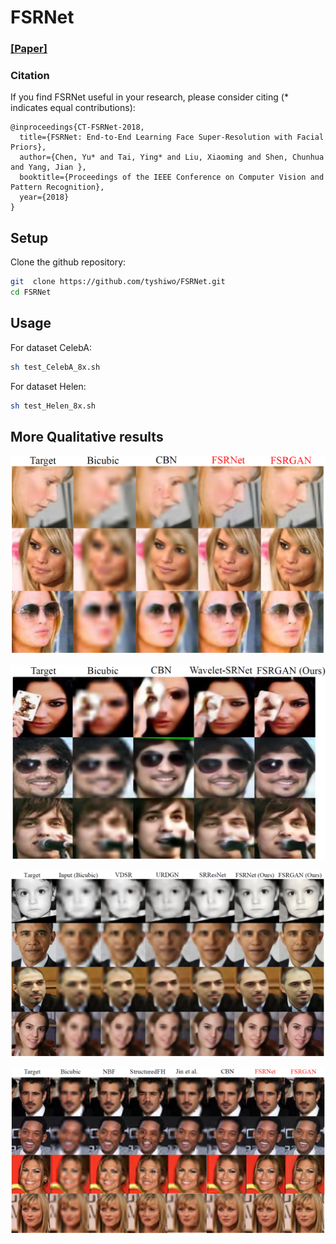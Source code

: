 # FSRNet
### [[Paper]](https://drive.google.com/open?id=10i2NZfUyf2Yold4ABusz3Que-XN_gEEu)

### Citation
If you find FSRNet useful in your research, please consider citing (* indicates equal contributions):

	@inproceedings{CT-FSRNet-2018,
	  title={FSRNet: End-to-End Learning Face Super-Resolution with Facial Priors},
	  author={Chen, Yu* and Tai, Ying* and Liu, Xiaoming and Shen, Chunhua and Yang, Jian },
	  booktitle={Proceedings of the IEEE Conference on Computer Vision and Pattern Recognition},
	  year={2018}
	}
  
## Setup

Clone the github repository:

```bash
git  clone https://github.com/tyshiwo/FSRNet.git
cd FSRNet
```

## Usage

For dataset CelebA:

```bash
sh test_CelebA_8x.sh 
```

For dataset Helen:

```bash
sh test_Helen_8x.sh 
```

## More Qualitative results
![](figures/more_comp_CBN.PNG) 

![](figures/comp_CBN.PNG) 

![](figures/comp_qualitative.PNG) 

![](figures/more_comp_qualitative.PNG) 





